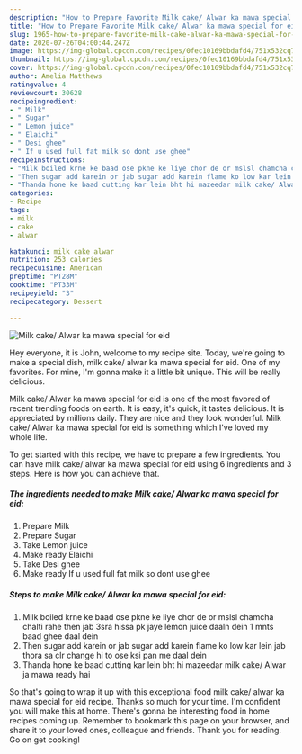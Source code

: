 ```yaml
---
description: "How to Prepare Favorite Milk cake/ Alwar ka mawa special for eid"
title: "How to Prepare Favorite Milk cake/ Alwar ka mawa special for eid"
slug: 1965-how-to-prepare-favorite-milk-cake-alwar-ka-mawa-special-for-eid
date: 2020-07-26T04:00:44.247Z
image: https://img-global.cpcdn.com/recipes/0fec10169bbdafd4/751x532cq70/milk-cake-alwar-ka-mawa-special-for-eid-recipe-main-photo.jpg
thumbnail: https://img-global.cpcdn.com/recipes/0fec10169bbdafd4/751x532cq70/milk-cake-alwar-ka-mawa-special-for-eid-recipe-main-photo.jpg
cover: https://img-global.cpcdn.com/recipes/0fec10169bbdafd4/751x532cq70/milk-cake-alwar-ka-mawa-special-for-eid-recipe-main-photo.jpg
author: Amelia Matthews
ratingvalue: 4
reviewcount: 30628
recipeingredient:
- " Milk"
- " Sugar"
- " Lemon juice"
- " Elaichi"
- " Desi ghee"
- " If u used full fat milk so dont use ghee"
recipeinstructions:
- "Milk boiled krne ke baad ose pkne ke liye chor de or mslsl chamcha chalti rahe then jab 3sra hissa pk jaye lemon juice daaln dein 1 mnts baad ghee daal dein"
- "Then sugar add karein or jab sugar add karein flame ko low kar lein jab thora sa clr change hi to ose ksi pan me daal dein"
- "Thanda hone ke baad cutting kar lein bht hi mazeedar milk cake/ Alwar ja mawa ready hai"
categories:
- Recipe
tags:
- milk
- cake
- alwar

katakunci: milk cake alwar 
nutrition: 253 calories
recipecuisine: American
preptime: "PT28M"
cooktime: "PT33M"
recipeyield: "3"
recipecategory: Dessert

---
```



![Milk cake/ Alwar ka mawa special for eid](https://img-global.cpcdn.com/recipes/0fec10169bbdafd4/751x532cq70/milk-cake-alwar-ka-mawa-special-for-eid-recipe-main-photo.jpg)

Hey everyone, it is John, welcome to my recipe site. Today, we're going to make a special dish, milk cake/ alwar ka mawa special for eid. One of my favorites. For mine, I'm gonna make it a little bit unique. This will be really delicious.

Milk cake/ Alwar ka mawa special for eid is one of the most favored of recent trending foods on earth. It is easy, it's quick, it tastes delicious. It is appreciated by millions daily. They are nice and they look wonderful. Milk cake/ Alwar ka mawa special for eid is something which I've loved my whole life.




To get started with this recipe, we have to prepare a few ingredients. You can have milk cake/ alwar ka mawa special for eid using 6 ingredients and 3 steps. Here is how you can achieve that.

<!--inarticleads1-->

##### The ingredients needed to make Milk cake/ Alwar ka mawa special for eid:

1. Prepare  Milk
1. Prepare  Sugar
1. Take  Lemon juice
1. Make ready  Elaichi
1. Take  Desi ghee
1. Make ready  If u used full fat milk so dont use ghee




<!--inarticleads2-->

##### Steps to make Milk cake/ Alwar ka mawa special for eid:

1. Milk boiled krne ke baad ose pkne ke liye chor de or mslsl chamcha chalti rahe then jab 3sra hissa pk jaye lemon juice daaln dein 1 mnts baad ghee daal dein
1. Then sugar add karein or jab sugar add karein flame ko low kar lein jab thora sa clr change hi to ose ksi pan me daal dein
1. Thanda hone ke baad cutting kar lein bht hi mazeedar milk cake/ Alwar ja mawa ready hai




So that's going to wrap it up with this exceptional food milk cake/ alwar ka mawa special for eid recipe. Thanks so much for your time. I'm confident you will make this at home. There's gonna be interesting food in home recipes coming up. Remember to bookmark this page on your browser, and share it to your loved ones, colleague and friends. Thank you for reading. Go on get cooking!
